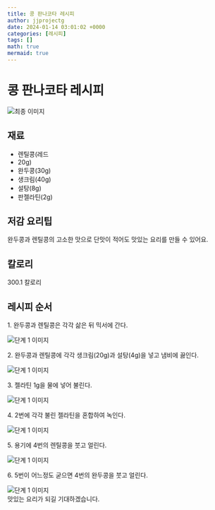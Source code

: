 ```yaml
---
title: 콩 판나코타 레시피
author: jjprojectg
date: 2024-01-14 03:01:02 +0000
categories: [레시피]
tags: []
math: true
mermaid: true
---
```

<meta name="og:type" content="website"/>
<meta charset="UTF-8"/>
<div class="header">
  <h1>콩 판나코타 레시피</h1>
</div>

<div class="container my-4">
  <div class="row">
    <div class="col-12 col-md-6">
      <div class="recipe-image">
        <img src="http://www.foodsafetykorea.go.kr/uploadimg/cook/10_01118_2.png" class="step-image" alt="최종 이미지"/>
      </div>
    </div>
    <div class="col-12 col-md-6">
      <div class="ingredients">
        <h2>재료</h2>
        <ul class="card">
          <li> 렌틸콩(레드 </li>
          <li>  20g) </li>
          <li>  완두콩(30g) </li>
          <li> 생크림(40g) </li>
          <li>  설탕(8g) </li>
          <li>  판젤라틴(2g) </li>
</ul>
      </div>
    </div>
    <div class="col-12 col-md-6">
      <div class="ingredients">
        <h2>저감 요리팁</h2>
        <div class="card"> 
          <p>
            완두콩과 렌틸콩의 고소한 맛으로 단맛이 적어도 맛있는 요리를 만들 수 있어요.
          </p>
        </div>
      </div>
      <div class="ingredients">
        <h2>칼로리</h2>
        <div class="card"> 
          <p>
            300.1 칼로리
          </p>
        </div>
      </div>
    </div>
  </div>

  <h2 class="my-4">레시피 순서</h2>
  <div class="card recipe-card">
    <div class="card-body recipe-step">
      <p class="card-text step-description">1. 완두콩과 렌틸콩은 각각 삶은 뒤 믹서에 간다.</p>
      <img src="http://www.foodsafetykorea.go.kr/uploadimg/cook/20_01118_1.JPG" alt="단계 1 이미지" class="step-image"/>
    </div>
  </div>
  <div class="card recipe-card">
    <div class="card-body recipe-step">
      <p class="card-text step-description">2. 완두콩과 렌틸콩에 각각 생크림(20g)과 설탕(4g)을 넣고 냄비에 끓인다.</p>
      <img src="http://www.foodsafetykorea.go.kr/uploadimg/cook/20_01118_2.JPG" alt="단계 1 이미지" class="step-image"/>
    </div>
  </div>
  <div class="card recipe-card">
    <div class="card-body recipe-step">
      <p class="card-text step-description">3. 젤라틴 1g을 물에 넣어 불린다.</p>
      <img src="http://www.foodsafetykorea.go.kr/uploadimg/cook/20_01118_3.JPG" alt="단계 1 이미지" class="step-image"/>
    </div>
  </div>
  <div class="card recipe-card">
    <div class="card-body recipe-step">
      <p class="card-text step-description">4. 2번에 각각 불린 젤라틴을
혼합하여 녹인다.</p>
      <img src="http://www.foodsafetykorea.go.kr/uploadimg/cook/20_01118_4.JPG" alt="단계 1 이미지" class="step-image"/>
    </div>
  </div>
  <div class="card recipe-card">
    <div class="card-body recipe-step">
      <p class="card-text step-description">5. 용기에 4번의 렌틸콩을 붓고
얼린다.</p>
      <img src="http://www.foodsafetykorea.go.kr/uploadimg/cook/20_01118_5.JPG" alt="단계 1 이미지" class="step-image"/>
    </div>
  </div>
  <div class="card recipe-card">
    <div class="card-body recipe-step">
      <p class="card-text step-description">6. 5번이 어느정도 굳으면 4번의
완두콩을 붓고 얼린다.</p>
      <img src="http://www.foodsafetykorea.go.kr/uploadimg/cook/20_01118_6.JPG" alt="단계 1 이미지" class="step-image"/>
    </div>
  </div>

</div>
맛있는 요리가 되길 기대하겠습니다.
